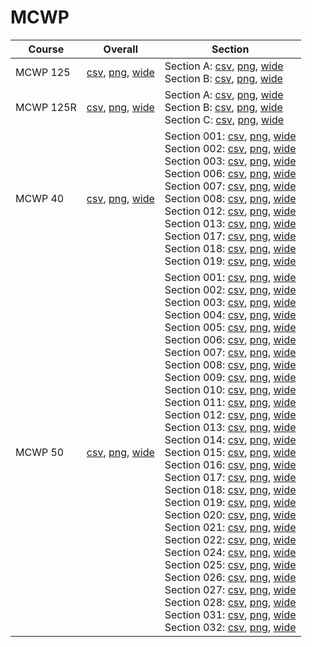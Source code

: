 # MCWP

| Course | Overall | Section |
| ------ | ------- | ------- |
| MCWP 125 | [csv](https://github.com/UCSD-Historical-Enrollment-Data/2025Winter/blob/main/overall/MCWP%20125.csv), [png](https://raw.githubusercontent.com/UCSD-Historical-Enrollment-Data/2025Winter/main/plot_overall/MCWP%20125.png), [wide](https://raw.githubusercontent.com/UCSD-Historical-Enrollment-Data/2025Winter/main/plot_overall_wide/MCWP%20125.png) | Section A: [csv](https://github.com/UCSD-Historical-Enrollment-Data/2025Winter/blob/main/section/MCWP%20125_A.csv), [png](https://raw.githubusercontent.com/UCSD-Historical-Enrollment-Data/2025Winter/main/plot_section/MCWP%20125_A.png), [wide](https://raw.githubusercontent.com/UCSD-Historical-Enrollment-Data/2025Winter/main/plot_section_wide/MCWP%20125_A.png)<br>Section B: [csv](https://github.com/UCSD-Historical-Enrollment-Data/2025Winter/blob/main/section/MCWP%20125_B.csv), [png](https://raw.githubusercontent.com/UCSD-Historical-Enrollment-Data/2025Winter/main/plot_section/MCWP%20125_B.png), [wide](https://raw.githubusercontent.com/UCSD-Historical-Enrollment-Data/2025Winter/main/plot_section_wide/MCWP%20125_B.png) |
| MCWP 125R | [csv](https://github.com/UCSD-Historical-Enrollment-Data/2025Winter/blob/main/overall/MCWP%20125R.csv), [png](https://raw.githubusercontent.com/UCSD-Historical-Enrollment-Data/2025Winter/main/plot_overall/MCWP%20125R.png), [wide](https://raw.githubusercontent.com/UCSD-Historical-Enrollment-Data/2025Winter/main/plot_overall_wide/MCWP%20125R.png) | Section A: [csv](https://github.com/UCSD-Historical-Enrollment-Data/2025Winter/blob/main/section/MCWP%20125R_A.csv), [png](https://raw.githubusercontent.com/UCSD-Historical-Enrollment-Data/2025Winter/main/plot_section/MCWP%20125R_A.png), [wide](https://raw.githubusercontent.com/UCSD-Historical-Enrollment-Data/2025Winter/main/plot_section_wide/MCWP%20125R_A.png)<br>Section B: [csv](https://github.com/UCSD-Historical-Enrollment-Data/2025Winter/blob/main/section/MCWP%20125R_B.csv), [png](https://raw.githubusercontent.com/UCSD-Historical-Enrollment-Data/2025Winter/main/plot_section/MCWP%20125R_B.png), [wide](https://raw.githubusercontent.com/UCSD-Historical-Enrollment-Data/2025Winter/main/plot_section_wide/MCWP%20125R_B.png)<br>Section C: [csv](https://github.com/UCSD-Historical-Enrollment-Data/2025Winter/blob/main/section/MCWP%20125R_C.csv), [png](https://raw.githubusercontent.com/UCSD-Historical-Enrollment-Data/2025Winter/main/plot_section/MCWP%20125R_C.png), [wide](https://raw.githubusercontent.com/UCSD-Historical-Enrollment-Data/2025Winter/main/plot_section_wide/MCWP%20125R_C.png) |
| MCWP 40 | [csv](https://github.com/UCSD-Historical-Enrollment-Data/2025Winter/blob/main/overall/MCWP%2040.csv), [png](https://raw.githubusercontent.com/UCSD-Historical-Enrollment-Data/2025Winter/main/plot_overall/MCWP%2040.png), [wide](https://raw.githubusercontent.com/UCSD-Historical-Enrollment-Data/2025Winter/main/plot_overall_wide/MCWP%2040.png) | Section 001: [csv](https://github.com/UCSD-Historical-Enrollment-Data/2025Winter/blob/main/section/MCWP%2040_001.csv), [png](https://raw.githubusercontent.com/UCSD-Historical-Enrollment-Data/2025Winter/main/plot_section/MCWP%2040_001.png), [wide](https://raw.githubusercontent.com/UCSD-Historical-Enrollment-Data/2025Winter/main/plot_section_wide/MCWP%2040_001.png)<br>Section 002: [csv](https://github.com/UCSD-Historical-Enrollment-Data/2025Winter/blob/main/section/MCWP%2040_002.csv), [png](https://raw.githubusercontent.com/UCSD-Historical-Enrollment-Data/2025Winter/main/plot_section/MCWP%2040_002.png), [wide](https://raw.githubusercontent.com/UCSD-Historical-Enrollment-Data/2025Winter/main/plot_section_wide/MCWP%2040_002.png)<br>Section 003: [csv](https://github.com/UCSD-Historical-Enrollment-Data/2025Winter/blob/main/section/MCWP%2040_003.csv), [png](https://raw.githubusercontent.com/UCSD-Historical-Enrollment-Data/2025Winter/main/plot_section/MCWP%2040_003.png), [wide](https://raw.githubusercontent.com/UCSD-Historical-Enrollment-Data/2025Winter/main/plot_section_wide/MCWP%2040_003.png)<br>Section 006: [csv](https://github.com/UCSD-Historical-Enrollment-Data/2025Winter/blob/main/section/MCWP%2040_006.csv), [png](https://raw.githubusercontent.com/UCSD-Historical-Enrollment-Data/2025Winter/main/plot_section/MCWP%2040_006.png), [wide](https://raw.githubusercontent.com/UCSD-Historical-Enrollment-Data/2025Winter/main/plot_section_wide/MCWP%2040_006.png)<br>Section 007: [csv](https://github.com/UCSD-Historical-Enrollment-Data/2025Winter/blob/main/section/MCWP%2040_007.csv), [png](https://raw.githubusercontent.com/UCSD-Historical-Enrollment-Data/2025Winter/main/plot_section/MCWP%2040_007.png), [wide](https://raw.githubusercontent.com/UCSD-Historical-Enrollment-Data/2025Winter/main/plot_section_wide/MCWP%2040_007.png)<br>Section 008: [csv](https://github.com/UCSD-Historical-Enrollment-Data/2025Winter/blob/main/section/MCWP%2040_008.csv), [png](https://raw.githubusercontent.com/UCSD-Historical-Enrollment-Data/2025Winter/main/plot_section/MCWP%2040_008.png), [wide](https://raw.githubusercontent.com/UCSD-Historical-Enrollment-Data/2025Winter/main/plot_section_wide/MCWP%2040_008.png)<br>Section 012: [csv](https://github.com/UCSD-Historical-Enrollment-Data/2025Winter/blob/main/section/MCWP%2040_012.csv), [png](https://raw.githubusercontent.com/UCSD-Historical-Enrollment-Data/2025Winter/main/plot_section/MCWP%2040_012.png), [wide](https://raw.githubusercontent.com/UCSD-Historical-Enrollment-Data/2025Winter/main/plot_section_wide/MCWP%2040_012.png)<br>Section 013: [csv](https://github.com/UCSD-Historical-Enrollment-Data/2025Winter/blob/main/section/MCWP%2040_013.csv), [png](https://raw.githubusercontent.com/UCSD-Historical-Enrollment-Data/2025Winter/main/plot_section/MCWP%2040_013.png), [wide](https://raw.githubusercontent.com/UCSD-Historical-Enrollment-Data/2025Winter/main/plot_section_wide/MCWP%2040_013.png)<br>Section 017: [csv](https://github.com/UCSD-Historical-Enrollment-Data/2025Winter/blob/main/section/MCWP%2040_017.csv), [png](https://raw.githubusercontent.com/UCSD-Historical-Enrollment-Data/2025Winter/main/plot_section/MCWP%2040_017.png), [wide](https://raw.githubusercontent.com/UCSD-Historical-Enrollment-Data/2025Winter/main/plot_section_wide/MCWP%2040_017.png)<br>Section 018: [csv](https://github.com/UCSD-Historical-Enrollment-Data/2025Winter/blob/main/section/MCWP%2040_018.csv), [png](https://raw.githubusercontent.com/UCSD-Historical-Enrollment-Data/2025Winter/main/plot_section/MCWP%2040_018.png), [wide](https://raw.githubusercontent.com/UCSD-Historical-Enrollment-Data/2025Winter/main/plot_section_wide/MCWP%2040_018.png)<br>Section 019: [csv](https://github.com/UCSD-Historical-Enrollment-Data/2025Winter/blob/main/section/MCWP%2040_019.csv), [png](https://raw.githubusercontent.com/UCSD-Historical-Enrollment-Data/2025Winter/main/plot_section/MCWP%2040_019.png), [wide](https://raw.githubusercontent.com/UCSD-Historical-Enrollment-Data/2025Winter/main/plot_section_wide/MCWP%2040_019.png) |
| MCWP 50 | [csv](https://github.com/UCSD-Historical-Enrollment-Data/2025Winter/blob/main/overall/MCWP%2050.csv), [png](https://raw.githubusercontent.com/UCSD-Historical-Enrollment-Data/2025Winter/main/plot_overall/MCWP%2050.png), [wide](https://raw.githubusercontent.com/UCSD-Historical-Enrollment-Data/2025Winter/main/plot_overall_wide/MCWP%2050.png) | Section 001: [csv](https://github.com/UCSD-Historical-Enrollment-Data/2025Winter/blob/main/section/MCWP%2050_001.csv), [png](https://raw.githubusercontent.com/UCSD-Historical-Enrollment-Data/2025Winter/main/plot_section/MCWP%2050_001.png), [wide](https://raw.githubusercontent.com/UCSD-Historical-Enrollment-Data/2025Winter/main/plot_section_wide/MCWP%2050_001.png)<br>Section 002: [csv](https://github.com/UCSD-Historical-Enrollment-Data/2025Winter/blob/main/section/MCWP%2050_002.csv), [png](https://raw.githubusercontent.com/UCSD-Historical-Enrollment-Data/2025Winter/main/plot_section/MCWP%2050_002.png), [wide](https://raw.githubusercontent.com/UCSD-Historical-Enrollment-Data/2025Winter/main/plot_section_wide/MCWP%2050_002.png)<br>Section 003: [csv](https://github.com/UCSD-Historical-Enrollment-Data/2025Winter/blob/main/section/MCWP%2050_003.csv), [png](https://raw.githubusercontent.com/UCSD-Historical-Enrollment-Data/2025Winter/main/plot_section/MCWP%2050_003.png), [wide](https://raw.githubusercontent.com/UCSD-Historical-Enrollment-Data/2025Winter/main/plot_section_wide/MCWP%2050_003.png)<br>Section 004: [csv](https://github.com/UCSD-Historical-Enrollment-Data/2025Winter/blob/main/section/MCWP%2050_004.csv), [png](https://raw.githubusercontent.com/UCSD-Historical-Enrollment-Data/2025Winter/main/plot_section/MCWP%2050_004.png), [wide](https://raw.githubusercontent.com/UCSD-Historical-Enrollment-Data/2025Winter/main/plot_section_wide/MCWP%2050_004.png)<br>Section 005: [csv](https://github.com/UCSD-Historical-Enrollment-Data/2025Winter/blob/main/section/MCWP%2050_005.csv), [png](https://raw.githubusercontent.com/UCSD-Historical-Enrollment-Data/2025Winter/main/plot_section/MCWP%2050_005.png), [wide](https://raw.githubusercontent.com/UCSD-Historical-Enrollment-Data/2025Winter/main/plot_section_wide/MCWP%2050_005.png)<br>Section 006: [csv](https://github.com/UCSD-Historical-Enrollment-Data/2025Winter/blob/main/section/MCWP%2050_006.csv), [png](https://raw.githubusercontent.com/UCSD-Historical-Enrollment-Data/2025Winter/main/plot_section/MCWP%2050_006.png), [wide](https://raw.githubusercontent.com/UCSD-Historical-Enrollment-Data/2025Winter/main/plot_section_wide/MCWP%2050_006.png)<br>Section 007: [csv](https://github.com/UCSD-Historical-Enrollment-Data/2025Winter/blob/main/section/MCWP%2050_007.csv), [png](https://raw.githubusercontent.com/UCSD-Historical-Enrollment-Data/2025Winter/main/plot_section/MCWP%2050_007.png), [wide](https://raw.githubusercontent.com/UCSD-Historical-Enrollment-Data/2025Winter/main/plot_section_wide/MCWP%2050_007.png)<br>Section 008: [csv](https://github.com/UCSD-Historical-Enrollment-Data/2025Winter/blob/main/section/MCWP%2050_008.csv), [png](https://raw.githubusercontent.com/UCSD-Historical-Enrollment-Data/2025Winter/main/plot_section/MCWP%2050_008.png), [wide](https://raw.githubusercontent.com/UCSD-Historical-Enrollment-Data/2025Winter/main/plot_section_wide/MCWP%2050_008.png)<br>Section 009: [csv](https://github.com/UCSD-Historical-Enrollment-Data/2025Winter/blob/main/section/MCWP%2050_009.csv), [png](https://raw.githubusercontent.com/UCSD-Historical-Enrollment-Data/2025Winter/main/plot_section/MCWP%2050_009.png), [wide](https://raw.githubusercontent.com/UCSD-Historical-Enrollment-Data/2025Winter/main/plot_section_wide/MCWP%2050_009.png)<br>Section 010: [csv](https://github.com/UCSD-Historical-Enrollment-Data/2025Winter/blob/main/section/MCWP%2050_010.csv), [png](https://raw.githubusercontent.com/UCSD-Historical-Enrollment-Data/2025Winter/main/plot_section/MCWP%2050_010.png), [wide](https://raw.githubusercontent.com/UCSD-Historical-Enrollment-Data/2025Winter/main/plot_section_wide/MCWP%2050_010.png)<br>Section 011: [csv](https://github.com/UCSD-Historical-Enrollment-Data/2025Winter/blob/main/section/MCWP%2050_011.csv), [png](https://raw.githubusercontent.com/UCSD-Historical-Enrollment-Data/2025Winter/main/plot_section/MCWP%2050_011.png), [wide](https://raw.githubusercontent.com/UCSD-Historical-Enrollment-Data/2025Winter/main/plot_section_wide/MCWP%2050_011.png)<br>Section 012: [csv](https://github.com/UCSD-Historical-Enrollment-Data/2025Winter/blob/main/section/MCWP%2050_012.csv), [png](https://raw.githubusercontent.com/UCSD-Historical-Enrollment-Data/2025Winter/main/plot_section/MCWP%2050_012.png), [wide](https://raw.githubusercontent.com/UCSD-Historical-Enrollment-Data/2025Winter/main/plot_section_wide/MCWP%2050_012.png)<br>Section 013: [csv](https://github.com/UCSD-Historical-Enrollment-Data/2025Winter/blob/main/section/MCWP%2050_013.csv), [png](https://raw.githubusercontent.com/UCSD-Historical-Enrollment-Data/2025Winter/main/plot_section/MCWP%2050_013.png), [wide](https://raw.githubusercontent.com/UCSD-Historical-Enrollment-Data/2025Winter/main/plot_section_wide/MCWP%2050_013.png)<br>Section 014: [csv](https://github.com/UCSD-Historical-Enrollment-Data/2025Winter/blob/main/section/MCWP%2050_014.csv), [png](https://raw.githubusercontent.com/UCSD-Historical-Enrollment-Data/2025Winter/main/plot_section/MCWP%2050_014.png), [wide](https://raw.githubusercontent.com/UCSD-Historical-Enrollment-Data/2025Winter/main/plot_section_wide/MCWP%2050_014.png)<br>Section 015: [csv](https://github.com/UCSD-Historical-Enrollment-Data/2025Winter/blob/main/section/MCWP%2050_015.csv), [png](https://raw.githubusercontent.com/UCSD-Historical-Enrollment-Data/2025Winter/main/plot_section/MCWP%2050_015.png), [wide](https://raw.githubusercontent.com/UCSD-Historical-Enrollment-Data/2025Winter/main/plot_section_wide/MCWP%2050_015.png)<br>Section 016: [csv](https://github.com/UCSD-Historical-Enrollment-Data/2025Winter/blob/main/section/MCWP%2050_016.csv), [png](https://raw.githubusercontent.com/UCSD-Historical-Enrollment-Data/2025Winter/main/plot_section/MCWP%2050_016.png), [wide](https://raw.githubusercontent.com/UCSD-Historical-Enrollment-Data/2025Winter/main/plot_section_wide/MCWP%2050_016.png)<br>Section 017: [csv](https://github.com/UCSD-Historical-Enrollment-Data/2025Winter/blob/main/section/MCWP%2050_017.csv), [png](https://raw.githubusercontent.com/UCSD-Historical-Enrollment-Data/2025Winter/main/plot_section/MCWP%2050_017.png), [wide](https://raw.githubusercontent.com/UCSD-Historical-Enrollment-Data/2025Winter/main/plot_section_wide/MCWP%2050_017.png)<br>Section 018: [csv](https://github.com/UCSD-Historical-Enrollment-Data/2025Winter/blob/main/section/MCWP%2050_018.csv), [png](https://raw.githubusercontent.com/UCSD-Historical-Enrollment-Data/2025Winter/main/plot_section/MCWP%2050_018.png), [wide](https://raw.githubusercontent.com/UCSD-Historical-Enrollment-Data/2025Winter/main/plot_section_wide/MCWP%2050_018.png)<br>Section 019: [csv](https://github.com/UCSD-Historical-Enrollment-Data/2025Winter/blob/main/section/MCWP%2050_019.csv), [png](https://raw.githubusercontent.com/UCSD-Historical-Enrollment-Data/2025Winter/main/plot_section/MCWP%2050_019.png), [wide](https://raw.githubusercontent.com/UCSD-Historical-Enrollment-Data/2025Winter/main/plot_section_wide/MCWP%2050_019.png)<br>Section 020: [csv](https://github.com/UCSD-Historical-Enrollment-Data/2025Winter/blob/main/section/MCWP%2050_020.csv), [png](https://raw.githubusercontent.com/UCSD-Historical-Enrollment-Data/2025Winter/main/plot_section/MCWP%2050_020.png), [wide](https://raw.githubusercontent.com/UCSD-Historical-Enrollment-Data/2025Winter/main/plot_section_wide/MCWP%2050_020.png)<br>Section 021: [csv](https://github.com/UCSD-Historical-Enrollment-Data/2025Winter/blob/main/section/MCWP%2050_021.csv), [png](https://raw.githubusercontent.com/UCSD-Historical-Enrollment-Data/2025Winter/main/plot_section/MCWP%2050_021.png), [wide](https://raw.githubusercontent.com/UCSD-Historical-Enrollment-Data/2025Winter/main/plot_section_wide/MCWP%2050_021.png)<br>Section 022: [csv](https://github.com/UCSD-Historical-Enrollment-Data/2025Winter/blob/main/section/MCWP%2050_022.csv), [png](https://raw.githubusercontent.com/UCSD-Historical-Enrollment-Data/2025Winter/main/plot_section/MCWP%2050_022.png), [wide](https://raw.githubusercontent.com/UCSD-Historical-Enrollment-Data/2025Winter/main/plot_section_wide/MCWP%2050_022.png)<br>Section 024: [csv](https://github.com/UCSD-Historical-Enrollment-Data/2025Winter/blob/main/section/MCWP%2050_024.csv), [png](https://raw.githubusercontent.com/UCSD-Historical-Enrollment-Data/2025Winter/main/plot_section/MCWP%2050_024.png), [wide](https://raw.githubusercontent.com/UCSD-Historical-Enrollment-Data/2025Winter/main/plot_section_wide/MCWP%2050_024.png)<br>Section 025: [csv](https://github.com/UCSD-Historical-Enrollment-Data/2025Winter/blob/main/section/MCWP%2050_025.csv), [png](https://raw.githubusercontent.com/UCSD-Historical-Enrollment-Data/2025Winter/main/plot_section/MCWP%2050_025.png), [wide](https://raw.githubusercontent.com/UCSD-Historical-Enrollment-Data/2025Winter/main/plot_section_wide/MCWP%2050_025.png)<br>Section 026: [csv](https://github.com/UCSD-Historical-Enrollment-Data/2025Winter/blob/main/section/MCWP%2050_026.csv), [png](https://raw.githubusercontent.com/UCSD-Historical-Enrollment-Data/2025Winter/main/plot_section/MCWP%2050_026.png), [wide](https://raw.githubusercontent.com/UCSD-Historical-Enrollment-Data/2025Winter/main/plot_section_wide/MCWP%2050_026.png)<br>Section 027: [csv](https://github.com/UCSD-Historical-Enrollment-Data/2025Winter/blob/main/section/MCWP%2050_027.csv), [png](https://raw.githubusercontent.com/UCSD-Historical-Enrollment-Data/2025Winter/main/plot_section/MCWP%2050_027.png), [wide](https://raw.githubusercontent.com/UCSD-Historical-Enrollment-Data/2025Winter/main/plot_section_wide/MCWP%2050_027.png)<br>Section 028: [csv](https://github.com/UCSD-Historical-Enrollment-Data/2025Winter/blob/main/section/MCWP%2050_028.csv), [png](https://raw.githubusercontent.com/UCSD-Historical-Enrollment-Data/2025Winter/main/plot_section/MCWP%2050_028.png), [wide](https://raw.githubusercontent.com/UCSD-Historical-Enrollment-Data/2025Winter/main/plot_section_wide/MCWP%2050_028.png)<br>Section 031: [csv](https://github.com/UCSD-Historical-Enrollment-Data/2025Winter/blob/main/section/MCWP%2050_031.csv), [png](https://raw.githubusercontent.com/UCSD-Historical-Enrollment-Data/2025Winter/main/plot_section/MCWP%2050_031.png), [wide](https://raw.githubusercontent.com/UCSD-Historical-Enrollment-Data/2025Winter/main/plot_section_wide/MCWP%2050_031.png)<br>Section 032: [csv](https://github.com/UCSD-Historical-Enrollment-Data/2025Winter/blob/main/section/MCWP%2050_032.csv), [png](https://raw.githubusercontent.com/UCSD-Historical-Enrollment-Data/2025Winter/main/plot_section/MCWP%2050_032.png), [wide](https://raw.githubusercontent.com/UCSD-Historical-Enrollment-Data/2025Winter/main/plot_section_wide/MCWP%2050_032.png) |

